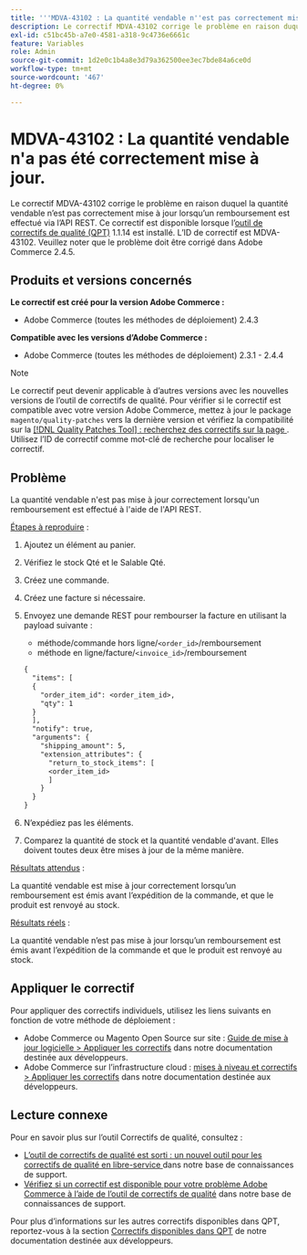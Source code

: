 ```yaml
---
title: '''MDVA-43102 : La quantité vendable n''est pas correctement mise à jour'''
description: Le correctif MDVA-43102 corrige le problème en raison duquel la quantité vendable n’est pas correctement mise à jour lorsqu’un remboursement est effectué via l’API REST. Ce correctif est disponible lorsque l’[outil de correctifs de qualité (QPT)](/help/announcements/adobe-commerce-announcements/magento-quality-patches-released-new-tool-to-self-serve-quality-patches.md) 1.1.14 est installé. L’ID de correctif est MDVA-43102. Veuillez noter que le problème doit être corrigé dans Adobe Commerce 2.4.5.
exl-id: c51bc45b-a7e0-4581-a318-9c4736e6661c
feature: Variables
role: Admin
source-git-commit: 1d2e0c1b4a8e3d79a362500ee3ec7bde84a6ce0d
workflow-type: tm+mt
source-wordcount: '467'
ht-degree: 0%

---
```


# MDVA-43102 : La quantité vendable n&#39;a pas été correctement mise à jour.

Le correctif MDVA-43102 corrige le problème en raison duquel la quantité vendable n’est pas correctement mise à jour lorsqu’un remboursement est effectué via l’API REST. Ce correctif est disponible lorsque l’[outil de correctifs de qualité (QPT)](/help/announcements/adobe-commerce-announcements/magento-quality-patches-released-new-tool-to-self-serve-quality-patches.md) 1.1.14 est installé. L’ID de correctif est MDVA-43102. Veuillez noter que le problème doit être corrigé dans Adobe Commerce 2.4.5.

## Produits et versions concernés

**Le correctif est créé pour la version Adobe Commerce :**

* Adobe Commerce (toutes les méthodes de déploiement) 2.4.3

**Compatible avec les versions d’Adobe Commerce :**

* Adobe Commerce (toutes les méthodes de déploiement) 2.3.1 - 2.4.4

>[!NOTE]
>
>Le correctif peut devenir applicable à d’autres versions avec les nouvelles versions de l’outil de correctifs de qualité. Pour vérifier si le correctif est compatible avec votre version Adobe Commerce, mettez à jour le package `magento/quality-patches` vers la dernière version et vérifiez la compatibilité sur la [[!DNL Quality Patches Tool] : recherchez des correctifs sur la page ](https://devdocs.magento.com/quality-patches/tool.html#patch-grid). Utilisez l’ID de correctif comme mot-clé de recherche pour localiser le correctif.

## Problème

La quantité vendable n&#39;est pas mise à jour correctement lorsqu&#39;un remboursement est effectué à l&#39;aide de l&#39;API REST.

<u>Étapes à reproduire</u> :

1. Ajoutez un élément au panier.
1. Vérifiez le stock Qté et le Salable Qté.
1. Créez une commande.
1. Créez une facture si nécessaire.
1. Envoyez une demande REST pour rembourser la facture en utilisant la payload suivante :

   * méthode/commande hors ligne/`<order_id>`/remboursement
   * méthode en ligne/facture/`<invoice_id>`/remboursement

   ```rest
   {
     "items": [
     {
       "order_item_id": <order_item_id>,
       "qty": 1
     }
     ],
     "notify": true,
     "arguments": {
       "shipping_amount": 5,
       "extension_attributes": {
         "return_to_stock_items": [
         <order_item_id>
         ]
       }
     }
   }
   ```

1. N’expédiez pas les éléments.
1. Comparez la quantité de stock et la quantité vendable d&#39;avant. Elles doivent toutes deux être mises à jour de la même manière.

<u>Résultats attendus</u> :

La quantité vendable est mise à jour correctement lorsqu’un remboursement est émis avant l’expédition de la commande, et que le produit est renvoyé au stock.

<u>Résultats réels</u> :

La quantité vendable n’est pas mise à jour lorsqu’un remboursement est émis avant l’expédition de la commande et que le produit est renvoyé au stock.

## Appliquer le correctif

Pour appliquer des correctifs individuels, utilisez les liens suivants en fonction de votre méthode de déploiement :

* Adobe Commerce ou Magento Open Source sur site : [Guide de mise à jour logicielle > Appliquer les correctifs](https://devdocs.magento.com/guides/v2.4/comp-mgr/patching/mqp.html) dans notre documentation destinée aux développeurs.
* Adobe Commerce sur l’infrastructure cloud : [mises à niveau et correctifs > Appliquer les correctifs](https://devdocs.magento.com/cloud/project/project-patch.html) dans notre documentation destinée aux développeurs.

## Lecture connexe

Pour en savoir plus sur l’outil Correctifs de qualité, consultez :

* [ L’outil de correctifs de qualité est sorti : un nouvel outil pour les correctifs de qualité en libre-service ](/help/announcements/adobe-commerce-announcements/magento-quality-patches-released-new-tool-to-self-serve-quality-patches.md) dans notre base de connaissances de support.
* [Vérifiez si un correctif est disponible pour votre problème Adobe Commerce à l’aide de l’outil de correctifs de qualité](/help/support-tools/patches-available-in-qpt-tool/check-patch-for-magento-issue-with-magento-quality-patches.md) dans notre base de connaissances de support.

Pour plus d’informations sur les autres correctifs disponibles dans QPT, reportez-vous à la section [Correctifs disponibles dans QPT](https://devdocs.magento.com/quality-patches/tool.html#patch-grid) de notre documentation destinée aux développeurs.
